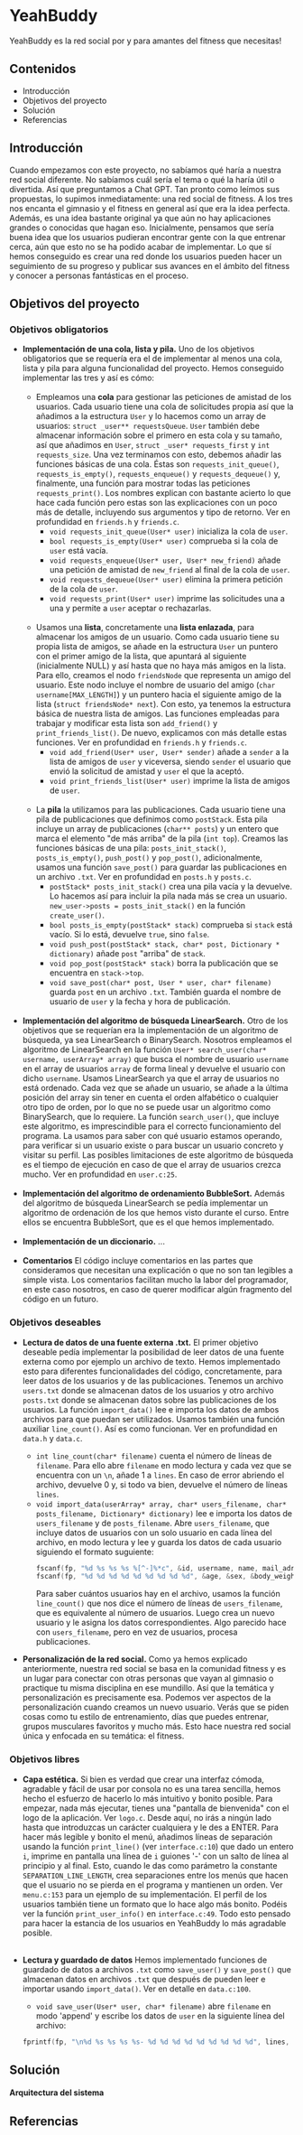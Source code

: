 # YeahBuddy
YeahBuddy es la red social por y para amantes del fitness que necesitas!
## Contenidos
- Introducción
- Objetivos del proyecto
- Solución
- Referencias
## Introducción
Cuando empezamos con este proyecto, no sabíamos qué haría a nuestra red social diferente. No sabíamos cuál sería el tema o qué la haría útil o divertida. Así que preguntamos a Chat GPT. Tan pronto como leímos sus propuestas, lo supimos inmediatamente: una red social de fitness. A los tres nos encanta el gimnasio y el fitness en general así que era la idea perfecta. Además, es una idea bastante original ya que aún no hay aplicaciones grandes o conocidas que hagan eso. Inicialmente, pensamos que sería buena idea que los usuarios pudieran encontrar gente con la que entrenar cerca, aún que esto no se ha podido acabar de implementar. Lo que sí hemos conseguido es crear una red donde los usuarios pueden hacer un seguimiento de su progreso y publicar sus avances en el ámbito del fitness y conocer a personas fantásticas en el proceso.
## Objetivos del proyecto
### Objetivos obligatorios
- **Implementación de una cola, lista y pila.**
Uno de los objetivos obligatorios que se requería era el de implementar al menos una cola, lista y pila para alguna funcionalidad del proyecto. Hemos conseguido implementar las tres y así es cómo:<br/><br/>
    - Empleamos una **cola** para gestionar las peticiones de amistad de los usuarios. Cada usuario tiene una cola de solicitudes propia así que la añadimos a la estructura `User` y lo hacemos como un array de usuarios: `struct _user** requestsQueue`. `User` también debe almacenar información sobre el primero en esta cola y su tamaño, así que añadimos en `User`, `struct _user* requests_first` y `int requests_size`. Una vez terminamos con esto, debemos añadir las funciones básicas de una cola. Éstas son `requests_init_queue()`, `requests_is_empty()`, `requests_enqueue()` y `requests_dequeue()` y, finalmente, una función para mostrar todas las peticiones `requests_print()`. Los nombres explican con bastante acierto lo que hace cada función pero estas son las explicaciones con un poco más de detalle, incluyendo sus argumentos y tipo de retorno. Ver en profundidad en `friends.h` y `friends.c`.
        - `void requests_init_queue(User* user)` inicializa la cola de `user`.
        - `bool requests_is_empty(User* user)` comprueba si la cola de `user` está vacía.
        - `void requests_enqueue(User* user, User* new_friend)` añade una petición de amistad de `new_friend` al final de la cola de `user`.
        - `void requests_dequeue(User* user)` elimina la primera petición de la cola de `user`.
        - `void requests_print(User* user)` imprime las solicitudes una a una y permite a `user` aceptar o rechazarlas.<br/><br/>
    - Usamos una **lista**, concretamente una **lista enlazada**, para almacenar los amigos de un usuario. Como cada usuario tiene su propia lista de amigos, se añade en la estructura `User` un puntero con el primer amigo de la lista, que apuntará al siguiente (inicialmente NULL) y así hasta que no haya más amigos en la lista. Para ello, creamos el nodo `friendsNode` que representa un amigo del usuario. Este nodo incluye el nombre de usuario del amigo (`char username[MAX_LENGTH]`) y un puntero hacia el siguiente amigo de la lista (`struct friendsNode* next`). Con esto, ya tenemos la estructura básica de nuestra lista de amigos. Las funciones empleadas para trabajar y modificar esta lista son `add_friend()` y `print_friends_list()`. De nuevo, explicamos con más detalle estas funciones. Ver en profundidad en `friends.h` y `friends.c`.
        - `void add_friend(User* user, User* sender)` añade a `sender` a la lista de amigos de `user` y viceversa, siendo `sender` el usuario que envió la solicitud de amistad y `user` el que la aceptó.
        - `void print_friends_list(User* user)` imprime la lista de amigos de `user`.<br/><br/>
    - La **pila** la utilizamos para las publicaciones. Cada usuario tiene una pila de publicaciones que definimos como `postStack`. Esta pila incluye un array de publicaciones (`char** posts`) y un entero que marca el elemento "de más arriba" de la pila (`int top`). Creamos las funciones básicas de una pila: `posts_init_stack()`, `posts_is_empty()`, `push_post()` y `pop_post()`, adicionalmente, usamos una función `save_post()` para guardar las publicaciones en un archivo `.txt`. Ver en profundidad en `posts.h` y `posts.c`.
        - `postStack* posts_init_stack()` crea una pila vacía y la devuelve. Lo hacemos así para incluir la pila nada más se crea un usuario. `new_user->posts = posts_init_stack()` en la función `create_user()`.
        - `bool posts_is_empty(postStack* stack)` comprueba si `stack` está vacío. Si lo está, devuelve `true`, sino `false`.
        - `void push_post(postStack* stack, char* post, Dictionary * dictionary)` añade `post` "arriba" de `stack`. 
        - `void pop_post(postStack* stack)` borra la publicación que se encuentra en `stack->top`.
        - `void save_post(char* post, User * user, char* filename)` guarda `post` en un archivo `.txt`. También guarda el nombre de usuario de `user` y la fecha y hora de publicación.<br/><br/>
- **Implementación del algoritmo de búsqueda LinearSearch.**
Otro de los objetivos que se requerían era la implementación de un algoritmo de búsqueda, ya sea LinearSearch o BinarySearch. Nosotros empleamos el algoritmo de LinearSearch en la función `User* search_user(char* username, userArray* array)` que busca el nombre de usuario `username` en el array de usuarios `array` de forma lineal y devuelve el usuario con dicho `username`.  Usamos LinearSearch ya que el array de usuarios no está ordenado. Cada vez que se añade un usuario, se añade a la última posición del array sin tener en cuenta el orden alfabético o cualquier otro tipo de orden, por lo que no se puede usar un algoritmo como BinarySearch, que lo requiere.
La función `search_user()`, que incluye este algoritmo, es imprescindible para el correcto funcionamiento del programa. La usamos para saber con qué usuario estamos operando, para verificar si un usuario existe o para buscar un usuario concreto y visitar su perfil.
Las posibles limitaciones de este algoritmo de búsqueda es el tiempo de ejecución en caso de que el array de usuarios crezca mucho.
Ver en profundidad en `user.c:25`.<br/><br/>
- **Implementación del algoritmo de ordenamiento BubbleSort.**
Además del algoritmo de búsqueda LinearSearch se pedía implementar un algoritmo de ordenación de los que hemos visto durante el curso. Entre ellos se encuentra BubbleSort, que es el que hemos implementado.<br/><br/>
- **Implementación de un diccionario.**
...<br/><br/>
- **Comentarios**
El código incluye comentarios en las partes que consideramos que necesitan una explicación o que no son tan legibles a simple vista. Los comentarios facilitan mucho la labor del programador, en este caso nosotros, en caso de querer modificar algún fragmento del código en un futuro.
### Objetivos deseables
- **Lectura de datos de una fuente externa .txt.**
El primer objetivo deseable pedía implementar la posibilidad de leer datos de una fuente externa como por ejemplo un archivo de texto. Hemos implementado esto para diferentes funcionalidades del código, concretamente, para leer datos de los usuarios y de las publicaciones.
Tenemos un archivo `users.txt` donde se almacenan datos de los usuarios y otro archivo `posts.txt` donde se almacenan datos sobre las publicaciones de los usuarios. La función `import_data()` lee e importa los datos de ambos archivos para que puedan ser utilizados. Usamos también una función auxiliar `line_count()`. Así es como funcionan. Ver en profundidad en `data.h` y `data.c`.
    - `int line_count(char* filename)` cuenta el número de líneas de `filename`. Para ello abre `filename` en modo lectura y cada vez que se encuentra con un `\n`, añade 1 a `lines`. En caso de error abriendo el archivo, devuelve 0 y, si todo va bien, devuelve el número de líneas `lines`.
    - `void import_data(userArray* array, char* users_filename, char* posts_filename, Dictionary* dictionary)` lee e importa los datos de `users_filename` y de `posts_filename`. Abre `users_filename`, que incluye datos de usuarios con un solo usuario en cada línea del archivo, en modo lectura y lee y guarda los datos de cada usuario siguiendo el formato suguiente:
         ```C
         fscanf(fp, "%d %s %s %s %[^-]%*c", &id, username, name, mail_adress, description);
         fscanf(fp, "%d %d %d %d %d %d %d %d %d", &age, &sex, &body_weight, &height, &city_id, &gym_id, &workout_days, &time_preference, &muscle_preference);
         ```
      Para saber cuántos usuarios hay en el archivo, usamos la función `line_count()` que nos dice el número de líneas de `users_filename`, que es equivalente al número de usuarios. Luego crea un nuevo usuario y le asigna los datos correspondientes. Algo parecido hace con `users_filename`, pero en vez de usuarios, procesa publicaciones.

- **Personalización de la red social.**
Como ya hemos explicado anteriormente, nuestra red social se basa en la comunidad fitness y es un lugar para conectar con otras personas que vayan al gimnasio o practique tu misma disciplina en ese mundillo. Así que la temática y personalización es precisamente esa. Podemos ver aspectos de la personalización cuando creamos un nuevo usuario. Verás que se piden cosas como tu estilo de entrenamiento, días que puedes entrenar, grupos musculares favoritos y mucho más.
Esto hace nuestra red social única y enfocada en su temática: el fitness.
### Objetivos libres
- **Capa estética.**
Si bien es verdad que crear una interfaz cómoda, agradable y fácil de usar por consola no es una tarea sencilla, hemos hecho el esfuerzo de hacerlo lo más intuitivo y bonito posible. Para empezar, nada más ejecutar, tienes una "pantalla de bienvenida" con el logo de la aplicación. Ver `logo.c`. Desde aquí, no irás a ningún lado hasta que introduzcas un carácter cualquiera y le des a ENTER. 
Para hacer más legible y bonito el menú, añadimos líneas de separación usando la función `print_line()` (ver `interface.c:10`) que dado un entero `i`, imprime en pantalla una línea de `i` guiones '-' con un salto de línea al principio y al final. Esto, cuando le das como parámetro la constante `SEPARATION_LINE_LENGTH`, crea separaciones entre los menús que hacen que el usuario no se pierda en el programa y mantienen un orden. Ver `menu.c:153` para un ejemplo de su implementación.
El perfil de los usuarios también tiene un formato que lo hace algo más bonito. Podéis ver la función `print_user_info()` en `interface.c:49`.
Todo esto pensado para hacer la estancia de los usuarios en YeahBuddy lo más agradable posible.<br/><br/>

- **Lectura y guardado de datos**
Hemos implementado funciones de guardado de datos a archivos `.txt` como `save_user()`  y `save_post()` que almacenan datos en archivos `.txt` que después de pueden leer e importar usando `import_data()`. Ver en detalle en `data.c:100`.
    - `void save_user(User* user, char* filename)` abre `filename` en modo 'append' y escribe los datos de `user` en la siguiente línea del archivo:
    ```C
    fprintf(fp, "\n%d %s %s %s %s- %d %d %d %d %d %d %d %d %d", lines, user->username, user->name, user->mail_adress, user->description, user->age, user->sex, user->body_weight, user->height, user->city_id, user->gym_id, user->workout_days, user->time_preference, user->muscle_preference);```
## Solución
#### Arquitectura del sistema

## Referencias

